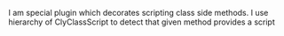 I am special plugin which decorates scripting class side methods.
I use hierarchy of ClyClassScript to detect that given method provides a script